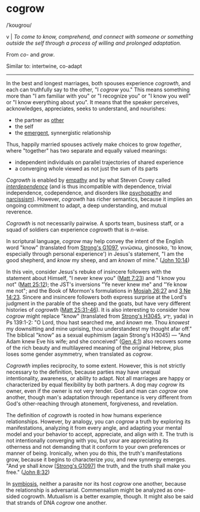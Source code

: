 # cogrow

<span class="ipa">/ˈkoʊɡroʊ/</span>

v | *To come to know, comprehend, and connect with someone or something outside the self through a process of willing and prolonged adaptation.*

From *co-* and *grow*.

Similar to: intertwine, co-adapt

<hr>

In the best and longest marriages, both spouses experience *cogrowth*, and each can truthfully say to the other, "I *cogrow* you." This means something more than "I am familiar with you" or "I recognize you" or "I know you well" or "I know everything about you". It means that the speaker perceives, acknowledges, appreciates, seeks to understand, and nourishes:

* the partner as [other](https://en.wikipedia.org/wiki/Other_(philosophy))
* the self
* the [emergent](https://en.wikipedia.org/wiki/Emergence), synnergistic relationship

Thus, happily married spouses actively make choices to grow *together*, where "together" has two separate and equally valued meanings:

* independent individuals on parallel trajectories of shared experience
* a converging whole viewed as not just the sum of its parts

*Cogrowth* is enabled by [empathy](https://en.wikipedia.org/wiki/Empathy) and by what Steven Covey called *[interdependence](https://www.youtube.com/watch?v=90MwSb21Rac)* (and is thus incompatible with dependence, trivial independence, codependence, and disorders like [psychopathy](https://en.wikipedia.org/wiki/Psychopathy) and [narcissism](https://en.wikipedia.org/wiki/Narcissism)). However, *cogrowth* has richer semantics, because it implies an ongoing commitment to adapt, a deep understanding, and mutual reverence.

*Cogrowth* is not necessarily pairwise. A sports team, business staff, or a squad of soldiers can experience *cogrowth* that is *n*-wise.

In scriptural language, *cogrow* may help convey the intent of the English word "know" (translated from [Strong's G1097](https://biblehub.com/greek/1097.htm), γινώσκω, ginosoko, 'to know, especially through personal experience') in Jesus's statement, "I am the good shepherd, and *know* my sheep, and am *known* of mine." ([John 10:14](https://www.churchofjesuschrist.org/study/scriptures/nt/john/10.14?lang=eng#p13))

In this vein, consider Jesus's rebuke of insincere followers with the statement about Himself, "I never knew you" ([Matt 7:23](https://www.churchofjesuschrist.org/study/scriptures/nt/matt/7.23?lang=eng#p22)) and "I know you not" ([Matt 25:12](https://www.churchofjesuschrist.org/study/scriptures/nt/matt/25.12?lang=eng#p11)); the JST's inversions "Ye never knew me" and "Ye know me not"; and the Book of Mormon's formulations in [Mosiah 26:27](https://www.churchofjesuschrist.org/study/scriptures/bofm/mosiah/26.27?lang=eng#p26) and [3 Ne 14:23](https://www.churchofjesuschrist.org/study/scriptures/bofm/3-ne/14?lang=eng&id=p23#p23). Sincere and insincere followers both express surprise at the Lord's judgment in the parable of the sheep and the goats, but have very different histories of *cogrowth* ([Matt 25:31-46](https://www.churchofjesuschrist.org/study/scriptures/nt/matt/25.31-46?lang=eng#p30)). It is also interesting to consider how *cogrow* might replace "know" (translated from [Strong's H3045](https://biblehub.com/hebrew/3045.htm), יָדַע, yada) in Ps 139:1-2: "O Lord, thou hast searched me, and *known* me. Thou *knowest* my downsitting and mine uprising, thou understandest my thought afar off." The biblical "know" as a sexual euphimism (again Strong's H3045) &mdash; "And Adam knew Eve his wife; and she conceived" ([Gen 4:1](https://www.churchofjesuschrist.org/study/scriptures/ot/gen/4.1?lang=eng)) also recovers some of the rich beauty and multilayered meaning of the original Hebrew, plus loses some gender asymmetry, when translated as *cogrow*.

*Cogrowth* implies reciprocity, to some extent. However, this is not strictly necessary to the definition, because parties may have unequal intentionality, awareness, or ability to adapt. Not all marriages are happy or characterized by equal flexibility by both partners. A dog may *cogrow* its owner, even if the owner is not very tender. God and man can *cogrow* one another, though man's adaptation through repentance is very different from God's other-reaching through atonement, forgiveness, and revelation.

The definition of *cogrowth* is rooted in how humans experience relationships. However, by analogy, you can *cogrow* a truth by exploring its manifestations, analyzing it from every angle, and adapting your mental model and your behavior to accept, appreciate, and align with it. The truth is not intentionally converging with you, but your are appreciating its otherness and not demanding that it conform to your own preferences or manner of being. Ironically, when you do this, the truth's manifestations grow, because it begins to characterize *you*, and new synnergy emerges. "And ye shall *know* [[Strong's G1097](https://biblehub.com/greek/1097.htm)] the truth, and the truth shall make you free." ([John 8:32](https://www.churchofjesuschrist.org/study/scriptures/nt/john/8.32?lang=eng#p31))

In [symbiosis](https://en.wikipedia.org/wiki/Symbiosis), neither a parasite nor its host *cogrow* one another, because the relationship is adversarial. Commensalism might be analyzed as one-sided cogrowth. Mutualism is a better example, though. It might also be said that strands of DNA *cogrow* one another.
